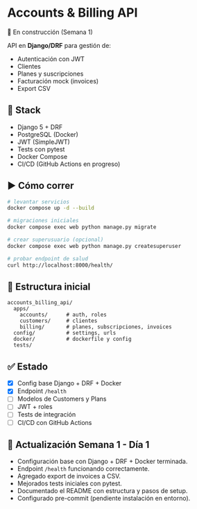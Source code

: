 # Accounts & Billing API
🚧 En construcción (Semana 1)

API en **Django/DRF** para gestión de:
- Autenticación con JWT
- Clientes
- Planes y suscripciones
- Facturación mock (invoices)
- Export CSV

## 🚀 Stack
- Django 5 + DRF
- PostgreSQL (Docker)
- JWT (SimpleJWT)
- Tests con pytest
- Docker Compose
- CI/CD (GitHub Actions en progreso)

## ▶️ Cómo correr
```bash
# levantar servicios
docker compose up -d --build

# migraciones iniciales
docker compose exec web python manage.py migrate

# crear superusuario (opcional)
docker compose exec web python manage.py createsuperuser

# probar endpoint de salud
curl http://localhost:8000/health/
```

## 📂 Estructura inicial
```
accounts_billing_api/
  apps/
    accounts/      # auth, roles
    customers/     # clientes
    billing/       # planes, subscripciones, invoices
  config/          # settings, urls
  docker/          # dockerfile y config
  tests/
```

## ✅ Estado
- [x] Config base Django + DRF + Docker
- [x] Endpoint `/health`
- [ ] Modelos de Customers y Plans
- [ ] JWT + roles
- [ ] Tests de integración
- [ ] CI/CD con GitHub Actions

## 📌 Actualización Semana 1 - Día 1
- Configuración base con Django + DRF + Docker terminada.
- Endpoint `/health` funcionando correctamente.
- Agregado export de invoices a CSV.
- Mejorados tests iniciales con pytest.
- Documentado el README con estructura y pasos de setup.
- Configurado pre-commit (pendiente instalación en entorno).
